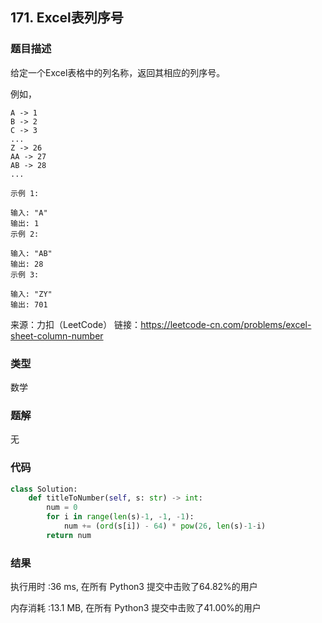 ## 171. Excel表列序号



### 题目描述

给定一个Excel表格中的列名称，返回其相应的列序号。

例如，

    A -> 1
    B -> 2
    C -> 3
    ...
    Z -> 26
    AA -> 27
    AB -> 28 
    ...
```
示例 1:

输入: "A"
输出: 1
示例 2:

输入: "AB"
输出: 28
示例 3:

输入: "ZY"
输出: 701
```



来源：力扣（LeetCode）
链接：https://leetcode-cn.com/problems/excel-sheet-column-number

### 类型

数学



### 题解

无



### 代码

```python
class Solution:
    def titleToNumber(self, s: str) -> int:
    	num = 0
    	for i in range(len(s)-1, -1, -1):
    		num += (ord(s[i]) - 64) * pow(26, len(s)-1-i)
    	return num
```



### 结果

执行用时 :36 ms, 在所有 Python3 提交中击败了64.82%的用户

内存消耗 :13.1 MB, 在所有 Python3 提交中击败了41.00%的用户